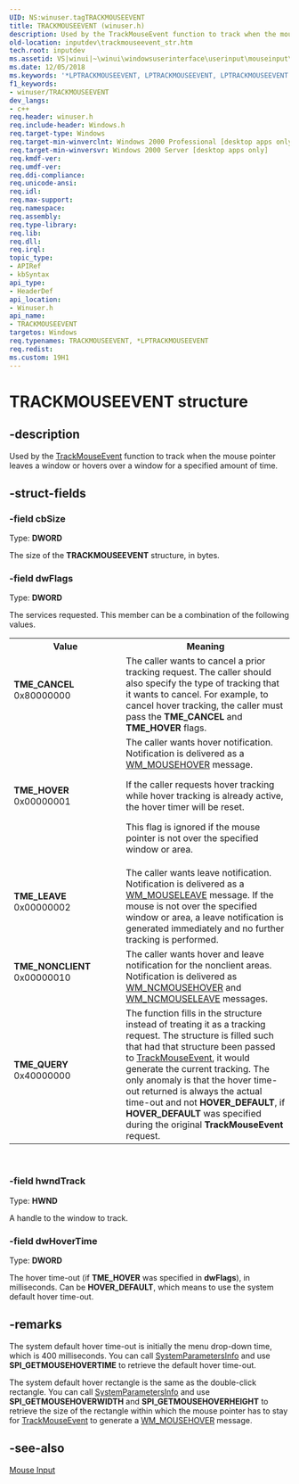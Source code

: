 ```yaml
---
UID: NS:winuser.tagTRACKMOUSEEVENT
title: TRACKMOUSEEVENT (winuser.h)
description: Used by the TrackMouseEvent function to track when the mouse pointer leaves a window or hovers over a window for a specified amount of time.
old-location: inputdev\trackmouseevent_str.htm
tech.root: inputdev
ms.assetid: VS|winui|~\winui\windowsuserinterface\userinput\mouseinput\mouseinputreference\mouseinputstructures\trackmouseevent.htm
ms.date: 12/05/2018
ms.keywords: '*LPTRACKMOUSEEVENT, LPTRACKMOUSEEVENT, LPTRACKMOUSEEVENT structure pointer [Keyboard and Mouse Input], TME_CANCEL, TME_HOVER, TME_LEAVE, TME_NONCLIENT, TME_QUERY, TRACKMOUSEEVENT, TRACKMOUSEEVENT structure [Keyboard and Mouse Input], _win32_TRACKMOUSEEVENT_str, _win32_trackmouseevent_str_cpp, inputdev.trackmouseevent_str, winui._win32_trackmouseevent_str, winuser/LPTRACKMOUSEEVENT, winuser/TRACKMOUSEEVENT'
f1_keywords:
- winuser/TRACKMOUSEEVENT
dev_langs:
- c++
req.header: winuser.h
req.include-header: Windows.h
req.target-type: Windows
req.target-min-winverclnt: Windows 2000 Professional [desktop apps only]
req.target-min-winversvr: Windows 2000 Server [desktop apps only]
req.kmdf-ver: 
req.umdf-ver: 
req.ddi-compliance: 
req.unicode-ansi: 
req.idl: 
req.max-support: 
req.namespace: 
req.assembly: 
req.type-library: 
req.lib: 
req.dll: 
req.irql: 
topic_type:
- APIRef
- kbSyntax
api_type:
- HeaderDef
api_location:
- Winuser.h
api_name:
- TRACKMOUSEEVENT
targetos: Windows
req.typenames: TRACKMOUSEEVENT, *LPTRACKMOUSEEVENT
req.redist: 
ms.custom: 19H1
---
```


# TRACKMOUSEEVENT structure


## -description


Used by the <a href="https://docs.microsoft.com/windows/desktop/api/winuser/nf-winuser-trackmouseevent">TrackMouseEvent</a> function to track when the mouse pointer leaves a window or hovers over a window for a specified amount of time.


## -struct-fields




### -field cbSize

Type: <b>DWORD</b>

The size of the <b>TRACKMOUSEEVENT</b> structure, in bytes. 


### -field dwFlags

Type: <b>DWORD</b>

The services requested. This member can be a combination of the following values. 

<table>
<tr>
<th>Value</th>
<th>Meaning</th>
</tr>
<tr>
<td width="40%"><a id="TME_CANCEL"></a><a id="tme_cancel"></a><dl>
<dt><b>TME_CANCEL</b></dt>
<dt>0x80000000</dt>
</dl>
</td>
<td width="60%">
The caller wants to cancel a prior tracking request. The caller should also specify the type of tracking that it wants to cancel. For example, to cancel hover tracking, the caller must pass the <b>TME_CANCEL</b> and <b>TME_HOVER</b> flags.

</td>
</tr>
<tr>
<td width="40%"><a id="TME_HOVER"></a><a id="tme_hover"></a><dl>
<dt><b>TME_HOVER</b></dt>
<dt>0x00000001</dt>
</dl>
</td>
<td width="60%">
The caller wants hover notification. Notification is delivered as a <a href="https://docs.microsoft.com/windows/desktop/inputdev/wm-mousehover">WM_MOUSEHOVER</a> message. 

If the caller requests hover tracking while hover tracking is already active, the hover timer will be reset.

This flag is ignored if the mouse pointer is not over the specified window or area.

</td>
</tr>
<tr>
<td width="40%"><a id="TME_LEAVE"></a><a id="tme_leave"></a><dl>
<dt><b>TME_LEAVE</b></dt>
<dt>0x00000002</dt>
</dl>
</td>
<td width="60%">
The caller wants leave notification. Notification is delivered as a <a href="https://docs.microsoft.com/windows/desktop/inputdev/wm-mouseleave">WM_MOUSELEAVE</a> message. If the mouse is not over the specified window or area, a leave notification is generated immediately and no further tracking is performed.

</td>
</tr>
<tr>
<td width="40%"><a id="TME_NONCLIENT"></a><a id="tme_nonclient"></a><dl>
<dt><b>TME_NONCLIENT</b></dt>
<dt>0x00000010</dt>
</dl>
</td>
<td width="60%">
 The caller wants hover and leave notification for the nonclient areas. Notification is delivered as <a href="https://docs.microsoft.com/windows/desktop/inputdev/wm-ncmousehover">WM_NCMOUSEHOVER</a> and <a href="https://docs.microsoft.com/windows/desktop/inputdev/wm-ncmouseleave">WM_NCMOUSELEAVE</a> messages.

</td>
</tr>
<tr>
<td width="40%"><a id="TME_QUERY"></a><a id="tme_query"></a><dl>
<dt><b>TME_QUERY</b></dt>
<dt>0x40000000</dt>
</dl>
</td>
<td width="60%">
The function fills in the structure instead of treating it as a tracking request. The structure is filled such that had that structure been passed to <a href="https://docs.microsoft.com/windows/desktop/api/winuser/nf-winuser-trackmouseevent">TrackMouseEvent</a>, it would generate the current tracking. The only anomaly is that the hover time-out returned is always the actual time-out and not <b>HOVER_DEFAULT</b>, if <b>HOVER_DEFAULT</b> was specified during the original <b>TrackMouseEvent</b> request.

</td>
</tr>
</table>
 


### -field hwndTrack

Type: <b>HWND</b>

A handle to the window to track. 


### -field dwHoverTime

Type: <b>DWORD</b>

The hover time-out (if <b>TME_HOVER</b> was specified in <b>dwFlags</b>), in milliseconds. Can be <b>HOVER_DEFAULT</b>, which means to use the system default hover time-out. 


## -remarks



The system default hover time-out is initially the menu drop-down time, which is 400 milliseconds. You can call <a href="https://docs.microsoft.com/windows/desktop/api/winuser/nf-winuser-systemparametersinfoa">SystemParametersInfo</a> and use <b>SPI_GETMOUSEHOVERTIME</b> to retrieve the default hover time-out.

The system default hover rectangle is the same as the double-click rectangle. You can call <a href="https://docs.microsoft.com/windows/desktop/api/winuser/nf-winuser-systemparametersinfoa">SystemParametersInfo</a> and use <b>SPI_GETMOUSEHOVERWIDTH</b> and <b>SPI_GETMOUSEHOVERHEIGHT</b> to retrieve the size of the rectangle within which the mouse pointer has to stay for <a href="https://docs.microsoft.com/windows/desktop/api/winuser/nf-winuser-trackmouseevent">TrackMouseEvent</a> to generate a <a href="https://docs.microsoft.com/windows/desktop/inputdev/wm-mousehover">WM_MOUSEHOVER</a> message.




## -see-also




<a href="https://docs.microsoft.com/windows/desktop/inputdev/mouse-input">Mouse Input</a>
 

 

